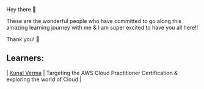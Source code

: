 Hey there 👋 

These are the wonderful people who have committed to go along this amazing learning journey with me & I am super excited to have you all here!!

Thank you! 🙌

## Learners:

| [Kunal Verma](https://github.com/verma-kunal) | Targeting the AWS Cloud Practitioner Certification & exploring the world of Cloud |








